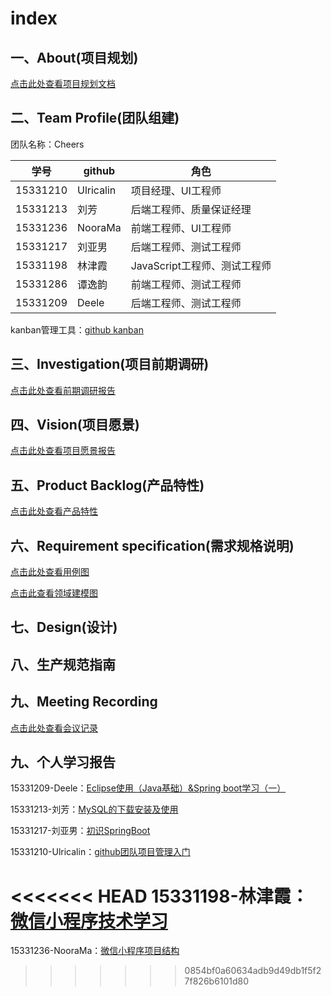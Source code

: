 # index
## 一、About(项目规划)
[点击此处查看项目规划文档](https://github.com/E-Order/Dashboard/blob/master/document/About.md)
## 二、Team Profile(团队组建)
团队名称：Cheers

学号|github|角色|
----|----|----|
15331210  |Ulricalin  |项目经理、UI工程师
15331213  |刘芳  |后端工程师、质量保证经理
15331236  |NooraMa  |前端工程师、UI工程师
15331217  |刘亚男  |后端工程师、测试工程师
15331198  |林津霞  |JavaScript工程师、测试工程师
15331286  |谭逸韵  |前端工程师、测试工程师
15331209  |Deele  |后端工程师、测试工程师

kanban管理工具：[github kanban](https://github.com/orgs/E-Order/projects/1)

## 三、Investigation(项目前期调研)
[点击此处查看前期调研报告](https://github.com/E-Order/Dashboard/blob/master/document/Investigation.md)
## 四、Vision(项目愿景)
[点击此处查看项目愿景报告](https://github.com/E-Order/Dashboard/blob/master/document/Vision.md)
## 五、Product Backlog(产品特性)
[点击此处查看产品特性](https://github.com/E-Order/Dashboard/blob/master/document/Product_Backlog.md)
## 六、Requirement specification(需求规格说明)
[点击此处查看用例图](https://github.com/E-Order/Dashboard/blob/master/document/graph/%E7%94%A8%E4%BE%8B%E5%9B%BE.png)

[点击此查看领域建模图](https://github.com/E-Order/Dashboard/blob/develop/document/graph/Eorder_domain_model.png)
## 七、Design(设计)
## 八、生产规范指南
## 九、Meeting Recording
[点击此处查看会议记录](https://github.com/E-Order/Dashboard/blob/master/document/meet_recording.md)
## 九、个人学习报告
15331209-Deele：[Eclipse使用（Java基础）&Spring boot学习（一） ](https://blog.csdn.net/qq_32335095/article/details/79889667)


15331213-刘芳：[MySQL的下载安装及使用](https://blog.csdn.net/qq_35278061/article/details/79890250)

15331217-刘亚男：[初识SpringBoot](https://south270.github.io/blog/2018/04/12/first-study-report/)

15331210-Ulricalin：[github团队项目管理入门](https://blog.csdn.net/ulricalin/article/details/79948569)

<<<<<<< HEAD
15331198-林津霞：[微信小程序技术学习](https://blog.csdn.net/KatharinLin/article/details/79921398)
=======
15331236-NooraMa：[微信小程序项目结构](https://ltimmy.github.io/%E5%BE%AE%E4%BF%A1%E5%B0%8F%E7%A8%8B%E5%BA%8F%E5%BC%80%E5%8F%91%E5%AD%A6%E4%B9%A0%E6%8A%A5%E5%91%8A/)
>>>>>>> 0854bf0a60634adb9d49db1f5f27f826b6101d80

